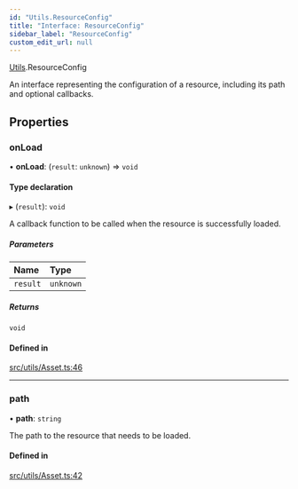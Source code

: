 ```yaml
---
id: "Utils.ResourceConfig"
title: "Interface: ResourceConfig"
sidebar_label: "ResourceConfig"
custom_edit_url: null
---
```


[Utils](../namespaces/Utils.md).ResourceConfig

An interface representing the configuration of a resource, including its path and optional callbacks.

## Properties

### onLoad

• **onLoad**: (`result`: `unknown`) => `void`

#### Type declaration

▸ (`result`): `void`

A callback function to be called when the resource is successfully loaded.

##### Parameters

| Name | Type |
| :------ | :------ |
| `result` | `unknown` |

##### Returns

`void`

#### Defined in

[src/utils/Asset.ts:46](https://github.com/agargaro/three.ez/blob/5cb5c71/src/utils/Asset.ts#L46)

___

### path

• **path**: `string`

The path to the resource that needs to be loaded.

#### Defined in

[src/utils/Asset.ts:42](https://github.com/agargaro/three.ez/blob/5cb5c71/src/utils/Asset.ts#L42)
